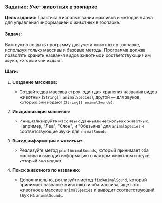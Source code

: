 ### Задание: Учет животных в зоопарке

**Цель задания:** Практика в использовании массивов и методов в Java для управления информацией о животных в зоопарке.

#### Задача:

Вам нужно создать программу для учета животных в зоопарке, используя только массивы и базовые методы. Программа должна позволять хранить названия видов животных и соответствующие им звуки, которые они издают.

#### Шаги:

1. **Создание массивов:**
   - Создайте два массива строк: один для хранения названий видов животных (`String[] animalSpecies`), другой — для звуков, которые они издают (`String[] animalSounds`).

2. **Инициализация массивов:**
   - Инициализируйте массивы с данными нескольких животных. Например, "Лев", "Слон", и "Обезьяна" для `animalSpecies` и соответствующие звуки для `animalSounds`.

3. **Вывод информации о животных:**
   - Реализуйте метод `printAnimalSounds`, который принимает оба массива и выводит информацию о каждом животном и звуке, который оно издает.

4. **Поиск животного по названию:**
   - Дополнительно, реализуйте метод `findAnimalSound`, который принимает название животного и оба массива, ищет это животное в массиве `animalSpecies` и выводит соответствующий звук из `animalSounds`.
